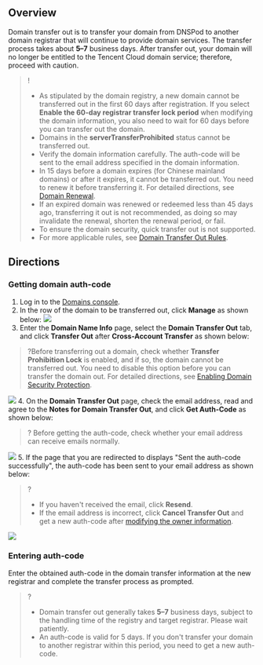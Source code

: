 

## Overview

Domain transfer out is to transfer your domain from DNSPod to another domain registrar that will continue to provide domain services. The transfer process takes about **5–7** business days. After transfer out, your domain will no longer be entitled to the Tencent Cloud domain service; therefore, proceed with caution.
>!
>- As stipulated by the domain registry, a new domain cannot be transferred out in the first 60 days after registration. If you select **Enable the 60-day registrar transfer lock period** when modifying the domain information, you also need to wait for 60 days before you can transfer out the domain.
>- Domains in the **serverTransferProhibited** status cannot be transferred out.
>- Verify the domain information carefully. The auth-code will be sent to the email address specified in the domain information.
>- In 15 days before a domain expires (for Chinese mainland domains) or after it expires, it cannot be transferred out. You need to renew it before transferring it. For detailed directions, see [Domain Renewal](link).
>- If an expired domain was renewed or redeemed less than 45 days ago, transferring it out is not recommended, as doing so may invalidate the renewal, shorten the renewal period, or fail.
>- To ensure the domain security, quick transfer out is not supported.
>- For more applicable rules, see [Domain Transfer Out Rules](link).


## Directions

### Getting domain auth-code

1. Log in to the [Domains console](link). 
2. In the row of the domain to be transferred out, click **Manage** as shown below:
![](https://qcloudimg.tencent-cloud.cn/raw/94367b164256c72c8942b93b15c282f4.png)
3. Enter the **Domain Name Info** page, select the **Domain Transfer Out** tab, and click **Transfer Out** after **Cross-Account Transfer** as shown below:
>?Before transferring out a domain, check whether **Transfer Prohibition Lock** is enabled, and if so, the domain cannot be transferred out. You need to disable this option before you can transfer the domain out. For detailed directions, see [Enabling Domain Security Protection](link).
>
![](https://qcloudimg.tencent-cloud.cn/raw/59f537cc0f19e5be52bd5ce7115c4d2a.png)
4. On the **Domain Transfer Out** page, check the email address, read and agree to the **Notes for Domain Transfer Out**, and click **Get Auth-Code** as shown below:
>? Before getting the auth-code, check whether your email address can receive emails normally.
>
 ![](https://qcloudimg.tencent-cloud.cn/raw/a0bda8e4e304147d60a3a2f1c66e5d30.png)
5. If the page that you are redirected to displays "Sent the auth-code successfully", the auth-code has been sent to your email address as shown below:
>? 
>- If you haven't received the email, click **Resend**.
>- If the email address is incorrect, click **Cancel Transfer Out** and get a new auth-code after [modifying the owner information](link).
>
![](https://main.qcloudimg.com/raw/b2036cf19f50f5551880301c7d204c05.png)

### Entering auth-code

Enter the obtained auth-code in the domain transfer information at the new registrar and complete the transfer process as prompted.
>?
> - Domain transfer out generally takes **5–7** business days, subject to the handling time of the registry and target registrar. Please wait patiently.
> - An auth-code is valid for 5 days. If you don't transfer your domain to another registrar within this period, you need to get a new auth-code.

